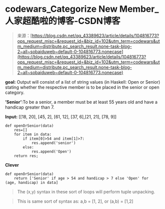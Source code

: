 <!--yml
category: codewars
date: 2022-08-13 11:43:59
-->

# codewars_Categorize New Member_人家超酷啦的博客-CSDN博客

> 来源：[https://blog.csdn.net/qq_43389623/article/details/104816773?ops_request_misc=&request_id=&biz_id=102&utm_term=codewars&utm_medium=distribute.pc_search_result.none-task-blog-2~all~sobaiduweb~default-0-104816773.nonecase](https://blog.csdn.net/qq_43389623/article/details/104816773?ops_request_misc=&request_id=&biz_id=102&utm_term=codewars&utm_medium=distribute.pc_search_result.none-task-blog-2~all~sobaiduweb~default-0-104816773.nonecase)

**goal:** Output will consist of a list of string values (in Haskell: Open or Senior) stating whether the respective member is to be placed in the senior or open category.

**’Senior’**:To be a senior, a member must be at least 55 years old and have a handicap greater than 7.

**Input:** [[18, 20], [45, 2], [61, 12], [37, 6],[21, 21], [78, 9]]

```
def openOrSenior(data)
	res=[]
	for item in data:
		if item[0]>54 and item[1]>7:
			res.append('senior')
		else:
			res.append('Open')
	return res; 
```

**Clever**

```
def openOrSenior(data)
	return ['Senior' if age > 54 and handicap > 7 else 'Open' for (age, handicap) in data] 
```

> The (x,y) syntax in these sort of loops will perform tuple unpacking.

> This is same sort of syntax as: a,b = [1, 2], or (a,b) = [1,2]